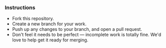 ### Instructions
* Fork this repository.  
* Create a new branch for your work.  
* Push up any changes to your branch, and open a pull request.  
* Don't feel it needs to be perfect — incomplete work is totally fine. We'd love to help get it ready for merging.
